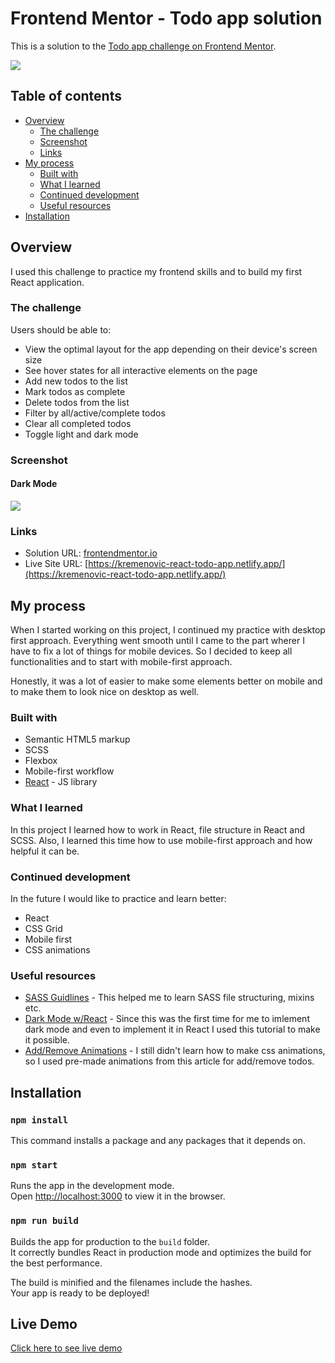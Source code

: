# Frontend Mentor - Todo app solution

This is a solution to the [Todo app challenge on Frontend Mentor](https://www.frontendmentor.io/challenges/todo-app-Su1_KokOW).

<a href="https://kremenovic-react-todo-app.netlify.app/"><img src="https://i.imgur.com/pzmJ31P.png"/></a>

## Table of contents

- [Overview](#overview)
  - [The challenge](#the-challenge)
  - [Screenshot](#screenshot)
  - [Links](#links)
- [My process](#my-process)
  - [Built with](#built-with)
  - [What I learned](#what-i-learned)
  - [Continued development](#continued-development)
  - [Useful resources](#useful-resources)
- [Installation](#installation)

## Overview

I used this challenge to practice my frontend skills and to build my first React application.

### The challenge

Users should be able to:

- View the optimal layout for the app depending on their device's screen size
- See hover states for all interactive elements on the page
- Add new todos to the list
- Mark todos as complete
- Delete todos from the list
- Filter by all/active/complete todos
- Clear all completed todos
- Toggle light and dark mode

### Screenshot

<h4>Dark Mode</h4>

<img src="https://i.imgur.com/4YDOQq7.png"/>

### Links

- Solution URL: [frontendmentor.io](https://www.frontendmentor.io/challenges/todo-app-Su1_KokOW/hub/react-todo-app-using-sass-and-bem-dqZ_IjAUJ)
- Live Site URL: [https://kremenovic-react-todo-app.netlify.app/](https://kremenovic-react-todo-app.netlify.app/)

## My process

When I started working on this project, I continued my practice with desktop first approach. Everything went smooth until I came to the part wherer I have to fix a lot of things for mobile devices. So I decided to keep all functionalities and to start with mobile-first approach.

Honestly, it was a lot of easier to make some elements better on mobile and to make them to look nice on desktop as well.

### Built with

- Semantic HTML5 markup
- SCSS
- Flexbox
- Mobile-first workflow
- [React](https://reactjs.org/) - JS library

### What I learned

In this project I learned how to work in React, file structure in React and SCSS. Also, I learned this time how to use mobile-first approach and how helpful it can be.

### Continued development

In the future I would like to practice and learn better:

- React
- CSS Grid
- Mobile first
- CSS animations

### Useful resources

- [SASS Guidlines](https://sass-guidelin.es/#introduction) - This helped me to learn SASS file structuring, mixins etc.
- [Dark Mode w/React](https://dev.to/cmcwebcode40/simple-react-dark-mode-with-scss-lae) - Since this was the first time for me to imlement dark mode and even to implement it in React I used this tutorial to make it possible.
- [Add/Remove Animations](https://www.sarasoueidan.com/blog/creative-list-effects/) - I still didn't learn how to make css animations, so I used pre-made animations from this article for add/remove todos.

## Installation

### `npm install`

This command installs a package and any packages that it depends on.

### `npm start`

Runs the app in the development mode.\
Open [http://localhost:3000](http://localhost:3000) to view it in the browser.

### `npm run build`

Builds the app for production to the `build` folder.\
It correctly bundles React in production mode and optimizes the build for the best performance.

The build is minified and the filenames include the hashes.\
Your app is ready to be deployed!

## Live Demo

<a href="https://kremenovic-react-todo-app.netlify.app/">Click here to see live demo</a>
